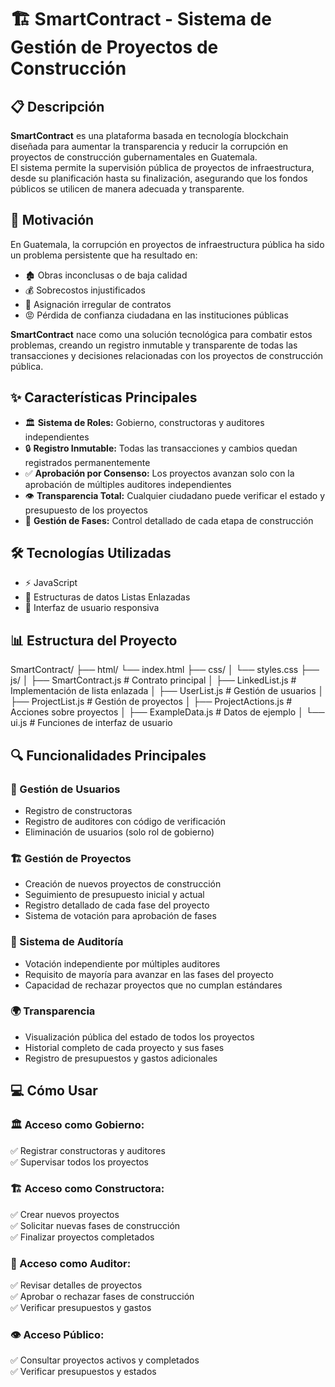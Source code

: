 # 🏗️ SmartContract - Sistema de Gestión de Proyectos de Construcción

## 📋 Descripción
**SmartContract** es una plataforma basada en tecnología blockchain diseñada para aumentar la transparencia y reducir la corrupción en proyectos de construcción gubernamentales en Guatemala.  
El sistema permite la supervisión pública de proyectos de infraestructura, desde su planificación hasta su finalización, asegurando que los fondos públicos se utilicen de manera adecuada y transparente.

## 🎯 Motivación
En Guatemala, la corrupción en proyectos de infraestructura pública ha sido un problema persistente que ha resultado en:

- 🏚️ Obras inconclusas o de baja calidad  
- 💰 Sobrecostos injustificados  
- 📜 Asignación irregular de contratos  
- 😡 Pérdida de confianza ciudadana en las instituciones públicas  

**SmartContract** nace como una solución tecnológica para combatir estos problemas, creando un registro inmutable y transparente de todas las transacciones y decisiones relacionadas con los proyectos de construcción pública.

## ✨ Características Principales
- 🏛 **Sistema de Roles:** Gobierno, constructoras y auditores independientes  
- 🔒 **Registro Inmutable:** Todas las transacciones y cambios quedan registrados permanentemente  
- ✅ **Aprobación por Consenso:** Los proyectos avanzan solo con la aprobación de múltiples auditores independientes  
- 👁 **Transparencia Total:** Cualquier ciudadano puede verificar el estado y presupuesto de los proyectos  
- 📑 **Gestión de Fases:** Control detallado de cada etapa de construcción  

## 🛠️ Tecnologías Utilizadas
- ⚡ JavaScript
- 🔗 Estructuras de datos Listas Enlazadas  
- 📱 Interfaz de usuario responsiva  

## 📊 Estructura del Proyecto
SmartContract/
├── html/
    └── index.html
├── css/
│   └── styles.css
├── js/
│   ├── SmartContract.js       # Contrato principal
│   ├── LinkedList.js          # Implementación de lista enlazada
│   ├── UserList.js            # Gestión de usuarios
│   ├── ProjectList.js         # Gestión de proyectos
│   ├── ProjectActions.js      # Acciones sobre proyectos
│   ├── ExampleData.js         # Datos de ejemplo
│   └── ui.js                  # Funciones de interfaz de usuario


## 🔍 Funcionalidades Principales

### 👥 Gestión de Usuarios
- Registro de constructoras  
- Registro de auditores con código de verificación  
- Eliminación de usuarios (solo rol de gobierno)  

### 🏗️ Gestión de Proyectos
- Creación de nuevos proyectos de construcción  
- Seguimiento de presupuesto inicial y actual  
- Registro detallado de cada fase del proyecto  
- Sistema de votación para aprobación de fases  

### 🔎 Sistema de Auditoría
- Votación independiente por múltiples auditores  
- Requisito de mayoría para avanzar en las fases del proyecto  
- Capacidad de rechazar proyectos que no cumplan estándares  

### 🌍 Transparencia
- Visualización pública del estado de todos los proyectos  
- Historial completo de cada proyecto y sus fases  
- Registro de presupuestos y gastos adicionales  

## 💻 Cómo Usar

### 🏛 Acceso como Gobierno:
✅ Registrar constructoras y auditores  
✅ Supervisar todos los proyectos  

### 🏗️ Acceso como Constructora:
✅ Crear nuevos proyectos  
✅ Solicitar nuevas fases de construcción  
✅ Finalizar proyectos completados  

### 🔎 Acceso como Auditor:
✅ Revisar detalles de proyectos  
✅ Aprobar o rechazar fases de construcción  
✅ Verificar presupuestos y gastos  

### 👁️ Acceso Público:
✅ Consultar proyectos activos y completados  
✅ Verificar presupuestos y estados  
